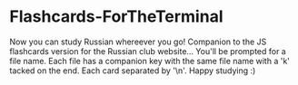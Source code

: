 # Flashcards-ForTheTerminal
Now you can study Russian whereever you go! Companion to the JS flashcards version for the Russian club website...
You'll be prompted for a file name. Each file has a companion key with the same file name with a 'k' tacked on the end. Each card separated by '\n'. Happy studying :)

